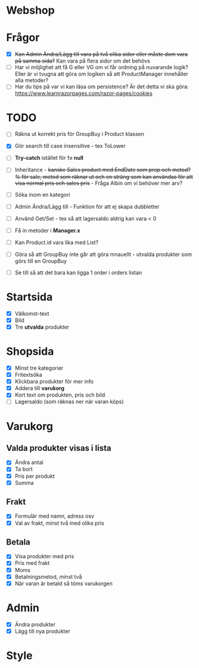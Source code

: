# Webshop

# Frågor


- [x] ~~Kan Admin Ändra/Lägg till vara på två olika sidor eller måste dom vara på samma sida?~~ Kan vara på flera sidor om det behövs
- [ ] Har vi möjlighet att få G eller VG om vi får ordning på nuvarande logik? Eller är vi tvugna att göra om logiken så att ProductManager innehåller alla metoder?
- [ ] Har du tips på var vi kan läsa om persistence? Är det detta vi ska göra: https://www.learnrazorpages.com/razor-pages/cookies

# TODO

- [ ] Räkna ut korrekt pris för GroupBuy i Product klassen
- [x] Gör search till case insensitive - tex ToLower
- [ ] **Try-catch** istället för **!= null**
- [ ] Inheritance - ~~kanske Sales product med EndDate som prop och metod? % för sale, metod som räknar ut och en sträng som kan användas för att visa normal pris och sales pris~~ - Fråga Albin om vi behöver mer arv?
- [ ] Söka inom en kategori
- [ ] Admin Ändra/Lägg till - Funktion för att ej skapa dubbletter
- [ ] Använd Get/Set - tex så att lagersaldo aldrig kan vara < 0
- [ ] Få in metoder i **Manager.x**
- [ ] Kan Product.id vara lika med List<Index>?
- [ ] Göra så att GroupBuy inte går att göra mnauellt - utvalda produkter som görs till en GroupBuy
- [ ] Se till så att det bara kan ligga 1 order i orders listan


# Startsida

- [x] Välkomst-text
- [x] Bild
- [x] Tre **utvalda** produkter

# Shopsida

- [x] Minst tre kategorier
- [x] Fritextsöka
- [x] Klickbara produkter för mer info
- [x] Addera till **varukorg**
- [x] Kort text om produkten, pris och bild
- [ ] Lagersaldo (som räknas ner när varan köps)

# Varukorg

## Valda produkter visas i lista

- [x] Ändra antal
- [x] Ta bort
- [x] Pris per produkt
- [x] Summa

## Frakt

- [x] Formulär med namn, adress osv
- [x] Val av frakt, minst två med olika pris

## Betala

- [x] Visa produkter med pris
- [x] Pris med frakt
- [x] Moms
- [x] Betalningsmetod, minst två
- [x] När varan är betald så töms varukorgen

# Admin

- [x] Ändra produkter
- [x] Lägg till nya produkter

# Style
